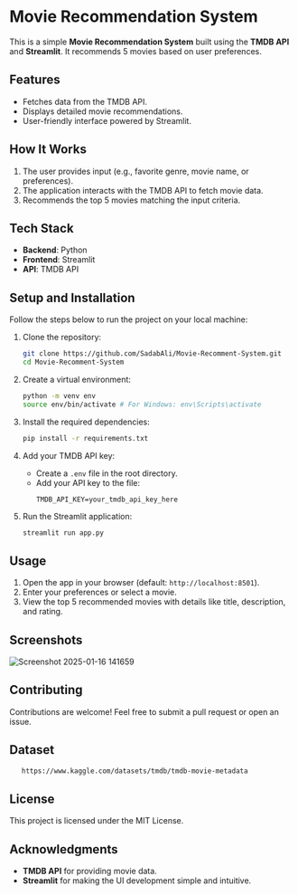# Movie Recommendation System 

This is a simple **Movie Recommendation System** built using the **TMDB API** and **Streamlit**. It recommends 5 movies based on user preferences.

## Features

- Fetches data from the TMDB API.
- Displays detailed movie recommendations.
- User-friendly interface powered by Streamlit.

## How It Works

1. The user provides input (e.g., favorite genre, movie name, or preferences).
2. The application interacts with the TMDB API to fetch movie data.
3. Recommends the top 5 movies matching the input criteria.

## Tech Stack

- **Backend**: Python
- **Frontend**: Streamlit
- **API**: TMDB API

## Setup and Installation

Follow the steps below to run the project on your local machine:

1. Clone the repository:
   ```bash
   git clone https://github.com/SadabAli/Movie-Recomment-System.git
   cd Movie-Recomment-System
   ```

2. Create a virtual environment:
   ```bash
   python -m venv env
   source env/bin/activate # For Windows: env\Scripts\activate
   ```

3. Install the required dependencies:
   ```bash
   pip install -r requirements.txt
   ```

4. Add your TMDB API key:
   - Create a `.env` file in the root directory.
   - Add your API key to the file:
     ```env
     TMDB_API_KEY=your_tmdb_api_key_here
     ```

5. Run the Streamlit application:
   ```bash
   streamlit run app.py
   ```

## Usage

1. Open the app in your browser (default: `http://localhost:8501`).
2. Enter your preferences or select a movie.
3. View the top 5 recommended movies with details like title, description, and rating.

## Screenshots

![Screenshot 2025-01-16 141659](https://github.com/user-attachments/assets/efd30f2a-b018-4bc6-99b2-cb9c854af750)


## Contributing

Contributions are welcome! Feel free to submit a pull request or open an issue.

## Dataset 

```bash
   https://www.kaggle.com/datasets/tmdb/tmdb-movie-metadata
```

## License

This project is licensed under the MIT License.

## Acknowledgments

- **TMDB API** for providing movie data.
- **Streamlit** for making the UI development simple and intuitive.

